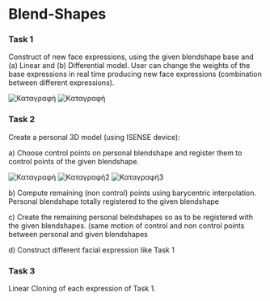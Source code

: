 # Blend-Shapes
### Task 1
Construct of new face expressions, using the given blendshape base and (a) Linear and (b) Differential model. User can change the weights of the base expressions in real time producing new face expressions (combination between different expressions).

![Καταγραφή](https://user-images.githubusercontent.com/43147324/65894247-16571380-e3b2-11e9-8720-466bcc99d807.PNG)
![Καταγραφή](https://user-images.githubusercontent.com/43147324/65894840-1c99bf80-e3b3-11e9-92a3-bbfab21d4a28.PNG)

### Task 2
Create a personal 3D model (using ISENSE device):

a) Choose control points on personal blendshape and register them to control points of the given blendshape.

![Καταγραφή](https://user-images.githubusercontent.com/43147324/65899915-6e474780-e3bd-11e9-8179-ff2d8874987a.PNG)
![Καταγραφή2](https://user-images.githubusercontent.com/43147324/65900046-b1a1b600-e3bd-11e9-9ab1-5e1ffb5d307a.PNG)
![Καταγραφή3](https://user-images.githubusercontent.com/43147324/65900115-dc8c0a00-e3bd-11e9-9e30-bbc918aa78b4.PNG)


b) Compute remaining (non control) points using barycentric interpolation. Personal blendshape totally registered to the given blendshape

c) Create the remaining personal belndshapes so as to be registered with the given blendshapes.
(same motion of control and non control points between personal and given blendshapes

d) Construct different facial expression like Task 1

### Task 3
Linear Cloning of each expression of Task 1.

